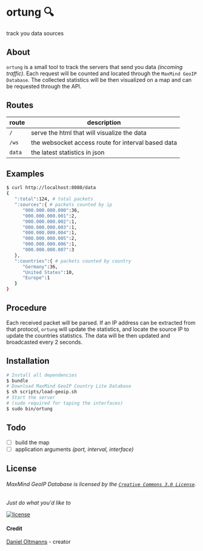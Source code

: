 # ortung :mag:

track you data sources

## About

`ortung` is a small tool to track the servers that send you data _(incoming traffic)_. Each request will be counted and
located through the `MaxMind GeoIP Database`. The collected statistics will be then visualized on a map and can be
requested through the API.

## Routes

| route | description |
| - | - |
| `/` | serve the html that will visualize the data |
| `/ws` | the websocket access route for interval based data |
| `data` | the latest statistics in json |

## Examples

```bash
$ curl http://localhost:8080/data
{
   ":total":124, # total packets
   ":sources":{ # packets counted by ip
      "000.000.000.000":36,
      "000.000.000.001":2,
      "000.000.000.002":1,
      "000.000.000.003":1,
      "000.000.000.004":1,
      "000.000.000.005":2,
      "000.000.000.006":1,
      "000.000.000.007":3
   },
   ":countries":{ # packets counted by country
      "Germany":36,
      "United States":10,
      "Europe":1
   }
}
```

## Procedure

Each received packet will be parsed. If an IP address can be extracted from that protocol, `ortung` will update the
statistics, and locate the source IP to update the countries statistics. The data will be then updated and broadcasted
every 2 seconds.

## Installation

```bash
# Install all dependencies
$ bundle
# Download MaxMind GeoIP Country Lite Database
$ sh scripts/load-geoip.sh
# Start the server
# (sudo required for taping the interfaces)
$ sudo bin/ortung
```

## Todo

- [ ] build the map
- [ ] application arguments _(port, interval, interface)_

## License

###### MaxMind GeoIP Database is licensed by the [`Creative Commons 3.0 License`](https://creativecommons.org/licenses/by/3.0/us/).

_Just do what you'd like to_

[![license](https://img.shields.io/badge/license-MIT-blue.svg)](https://github.com/oltdaniel/ortung/blob/master/LICENSE)

#### Credit

[Daniel Oltmanns](https://github.com/oltdaniel) - creator
